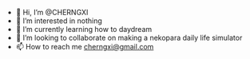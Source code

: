 - 👋 Hi, I’m @CHERNGXI
- 👀 I’m interested in nothing
- 🌱 I’m currently learning how to daydream
- 💞️ I’m looking to collaborate on making a nekopara daily life simulator
- 📫 How to reach me cherngxi@gmail.com

<!---
CHERNGXI/CHERNGXI is a ✨ special ✨ repository because its `README.md` (this file) appears on your GitHub profile.
You can click the Preview link to take a look at your changes.
--->
